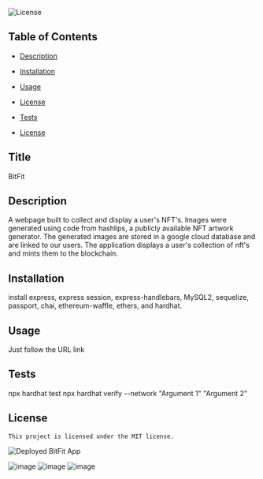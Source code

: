 ![License](https://img.shields.io/badge/License-MIT-blue.svg)
  ## Table of Contents

  * [Description](#description)

  * [Installation](#installation)

  * [Usage](#usage)

 * [License](#license) 

  * [Tests](#tests)

  * [License](#license)


## Title
BitFit

## Description
A webpage built to collect and display a user's NFT's. Images were generated using code from hashlips, a publicly available NFT artwork generator. The generated images are stored in a google cloud database and are linked to our users. The application displays a user's collection of nft's and mints them to the blockchain.

## Installation
install express, express session, express-handlebars, MySQL2, sequelize, passport, chai, ethereum-waffle, ethers, and hardhat.

## Usage 
Just follow the URL link

## Tests
npx hardhat test
npx hardhat verify --network <blockchain network> <Wallet Key> "Argument 1" "Argument 2"

## License
    This project is licensed under the MIT license.
    
![Deployed BitFit App](https://bitfitted.herokuapp.com/)

![image](https://user-images.githubusercontent.com/90533949/160325216-b959890f-259f-4bfb-8245-79bba2533b6d.png)
![image](https://user-images.githubusercontent.com/90533949/160325265-3b9c05f7-bd4a-4323-86a2-f043b12c755c.png)
![image](https://user-images.githubusercontent.com/90533949/160325316-5301d0d9-085a-4f62-a997-83e1798684dd.png)



